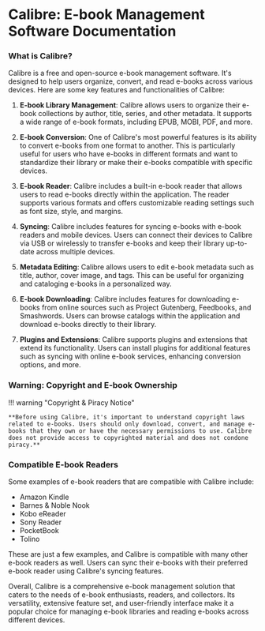 # Calibre: E-book Management Software Documentation

### What is Calibre?

Calibre is a free and open-source e-book management software. It's designed to help users organize, convert, and read e-books across various devices. Here are some key features and functionalities of Calibre:

1. **E-book Library Management**: Calibre allows users to organize their e-book collections by author, title, series, and other metadata. It supports a wide range of e-book formats, including EPUB, MOBI, PDF, and more.

2. **E-book Conversion**: One of Calibre's most powerful features is its ability to convert e-books from one format to another. This is particularly useful for users who have e-books in different formats and want to standardize their library or make their e-books compatible with specific devices.

3. **E-book Reader**: Calibre includes a built-in e-book reader that allows users to read e-books directly within the application. The reader supports various formats and offers customizable reading settings such as font size, style, and margins.

4. **Syncing**: Calibre includes features for syncing e-books with e-book readers and mobile devices. Users can connect their devices to Calibre via USB or wirelessly to transfer e-books and keep their library up-to-date across multiple devices.

5. **Metadata Editing**: Calibre allows users to edit e-book metadata such as title, author, cover image, and tags. This can be useful for organizing and cataloging e-books in a personalized way.

6. **E-book Downloading**: Calibre includes features for downloading e-books from online sources such as Project Gutenberg, Feedbooks, and Smashwords. Users can browse catalogs within the application and download e-books directly to their library.

7. **Plugins and Extensions**: Calibre supports plugins and extensions that extend its functionality. Users can install plugins for additional features such as syncing with online e-book services, enhancing conversion options, and more.

### Warning: Copyright and E-book Ownership
!!! warning "Copyright & Piracy Notice"

	**Before using Calibre, it's important to understand copyright laws related to e-books. Users should only download, convert, and manage e-books that they own or have the necessary permissions to use. Calibre does not provide access to copyrighted material and does not condone piracy.**

### Compatible E-book Readers

Some examples of e-book readers that are compatible with Calibre include:

- Amazon Kindle
- Barnes & Noble Nook
- Kobo eReader
- Sony Reader
- PocketBook
- Tolino

These are just a few examples, and Calibre is compatible with many other e-book readers as well. Users can sync their e-books with their preferred e-book reader using Calibre's syncing features.

Overall, Calibre is a comprehensive e-book management solution that caters to the needs of e-book enthusiasts, readers, and collectors. Its versatility, extensive feature set, and user-friendly interface make it a popular choice for managing e-book libraries and reading e-books across different devices.